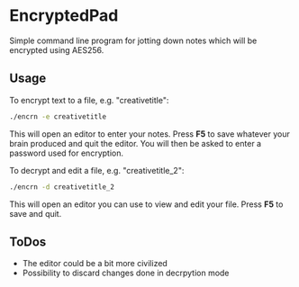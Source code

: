 # EncryptedPad
Simple command line program for jotting down notes which will be encrypted using AES256.

## Usage
To encrypt text to a file, e.g. "creativetitle":
```bash
./encrn -e creativetitle
```
This will open an editor to enter your notes. Press **F5** to save whatever your brain produced and quit the editor.
You will then be asked to enter a password used for encryption.

To decrypt and edit a file, e.g. "creativetitle_2":
```bash
./encrn -d creativetitle_2
```
This will open an editor you can use to view and edit your file. Press **F5** to save and quit.

## ToDos
* The editor could be a bit more civilized
* Possibility to discard changes done in decrpytion mode
